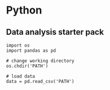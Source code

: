 # Python

## Data analysis starter pack
```
import os
import pandas as pd

# change working directory
os.chdir('PATH')

# load data
data = pd.read_csv('PATH')
```
